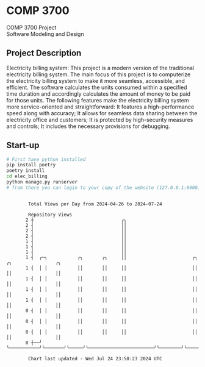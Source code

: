 # COMP 3700
COMP 3700 Project  
Software Modeling and Design
## Project Description
Electricity billing system: This project is a modern version of the traditional electricity billing system. The main focus of this project is to computerize the electricity billing system to make it more seamless, accessible, and efficient. The software calculates the units consumed within a specified time duration and accordingly calculates the amount of money to be paid for those units. The following features make the electricity billing system more service-oriented and straightforward: It features a high-performance speed along with accuracy; It allows for seamless data sharing between the electricity office and customers; It is protected by high-security measures and controls; It includes the necessary provisions for debugging.

## Start-up
```bash
# First have python installed
pip install poetry
poetry install
cd elec_billing
python manage.py runserver
# from there you can login to your copy of the website (127.0.0.1:8000), default creds are admin/admin
```

```

        Total Views per Day from 2024-04-26 to 2024-07-24

        Repository Views
       2 ┼                                ╭╮
       2 ┤                                ││
       2 ┤                                ││
       2 ┤                                ││
       1 ┤                                ││
       1 ┤                                ││
       1 ┤                                ││
       1 ┤  ╭─╮           ╭╮       ╭╮     ││                        ╭╮        ╭╮                ╭╮
       1 ┤  │ │           ││       ││     ││                        ││        ││                ││
       1 ┤  │ │           ││       ││     ││                        ││        ││                ││
       1 ┤  │ │           ││       ││     ││                        ││        ││                ││
       1 ┤  │ │           ││       ││     ││                        ││        ││                ││
       0 ┤  │ │           ││       ││     ││                        ││        ││                ││
       0 ┤  │ │           ││       ││     ││                        ││        ││                ││
       0 ┤  │ │           ││       ││     ││                        ││        ││                ││
       0 ┼──╯ ╰───────────╯╰───────╯╰─────╯╰────────────────────────╯╰────────╯╰────────────────╯╰─

        Chart last updated - Wed Jul 24 23:58:23 2024 UTC
        
```
